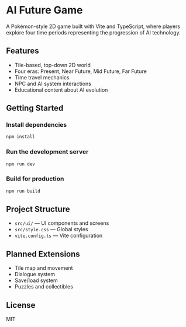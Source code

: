 # AI Future Game

A Pokémon-style 2D game built with Vite and TypeScript, where players explore four time periods representing the progression of AI technology.

## Features
- Tile-based, top-down 2D world
- Four eras: Present, Near Future, Mid Future, Far Future
- Time travel mechanics
- NPC and AI system interactions
- Educational content about AI evolution

## Getting Started

### Install dependencies
```bash
npm install
```

### Run the development server
```bash
npm run dev
```

### Build for production
```bash
npm run build
```

## Project Structure
- `src/ui/` — UI components and screens
- `src/style.css` — Global styles
- `vite.config.ts` — Vite configuration

## Planned Extensions
- Tile map and movement
- Dialogue system
- Save/load system
- Puzzles and collectibles

## License
MIT
